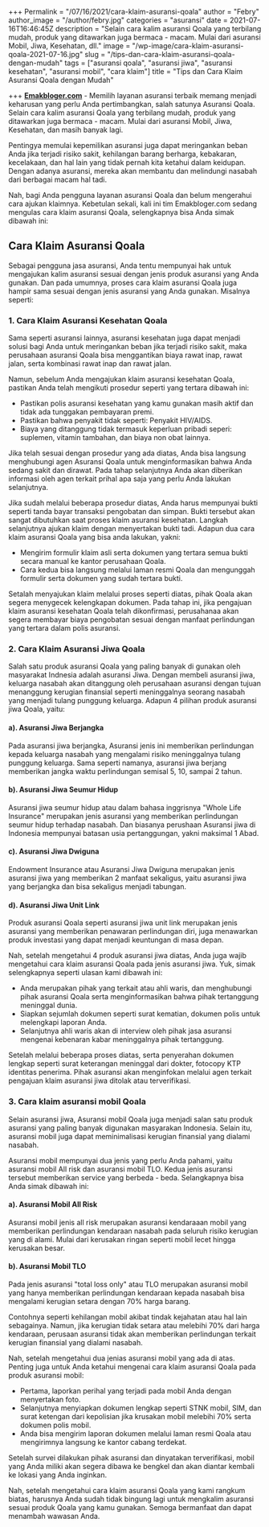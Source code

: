 +++
Permalink = "/07/16/2021/cara-klaim-asuransi-qoala"
author = "Febry"
author_image = "/author/febry.jpg"
categories = "asuransi"
date = 2021-07-16T16:46:45Z
description = "Selain cara kalim asuransi Qoala yang terbilang mudah, produk yang ditawarkan juga bermaca - macam. Mulai dari asuransi Mobil, Jiwa, Kesehatan, dll."
image = "/wp-image/cara-klaim-asuransi-qoala-2021-07-16.jpg"
slug = "/tips-dan-cara-klaim-asuransi-qoala-dengan-mudah"
tags = ["asuransi qoala", "asuransi jiwa", "asuransi kesehatan", "asuransi mobil", "cara klaim"]
title = "Tips dan Cara Klaim Asuransi Qoala dengan Mudah"

+++
[**Emakbloger.com**](/) - Memilih layanan asuransi terbaik memang menjadi keharusan yang perlu Anda pertimbangkan, salah satunya Asuransi Qoala. Selain cara kalim asuransi Qoala yang terbilang mudah, produk yang ditawarkan juga bermaca - macam. Mulai dari asuransi Mobil, Jiwa, Kesehatan, dan masih banyak lagi.

Pentingya memulai kepemilikan asuransi juga dapat meringankan beban Anda jika terjadi risiko sakit, kehilangan barang berharga, kebakaran, kecelakaan, dan hal lain yang tidak pernah kita ketahui dalam keidupan. Dengan adanya asuransi, mereka akan membantu dan melindungi nasabah dari berbagai macam hal tadi.

Nah, bagi Anda pengguna layanan asuransi Qoala dan belum mengerahui cara ajukan klaimnya. Kebetulan sekali, kali ini tim Emakbloger.com sedang mengulas cara klaim asuransi Qoala, selengkapnya bisa Anda simak dibawah ini:

## Cara Klaim Asuransi Qoala

Sebagai pengguna jasa asuransi, Anda tentu mempunyai hak untuk mengajukan kalim asuransi sesuai dengan jenis produk asuransi yang Anda gunakan. Dan pada umumnya, proses cara klaim asuransi Qoala juga hampir sama sesuai dengan jenis asuransi yang Anda gunakan. Misalnya seperti:

### 1. Cara Klaim Asuransi Kesehatan Qoala

Sama seperti asuransi lainnya, asuransi kesehatan juga dapat menjadi solusi bagi Anda untuk meringankan beban jika terjadi risiko sakit, maka perusahaan asuransi Qoala bisa menggantikan biaya rawat inap, rawat jalan, serta kombinasi rawat inap dan rawat jalan.

Namun, sebelum Anda mengajukan klaim asuransi kesehatan Qoala, pastikan Anda telah mengikuti prosedur seperti yang tertara dibawah ini:

* Pastikan polis asuransi kesehatan yang kamu gunakan masih aktif dan tidak ada tunggakan pembayaran premi.
* Pastikan bahwa penyakit tidak seperti: Penyakit HIV/AIDS.
* Biaya yang ditanggung tidak termasuk keperluan pribadi seperi: suplemen, vitamin tambahan, dan biaya non obat lainnya.

Jika telah sesuai dengan prosedur yang ada diatas, Anda bisa langsung menghubungi agen Asuransi Qoala untuk menginformasikan bahwa Anda sedang sakit dan dirawat. Pada tahap selanjutnya Anda akan diberikan informasi oleh agen terkait prihal apa saja yang perlu Anda lakukan selanjutnya.

Jika sudah melalui beberapa prosedur diatas, Anda harus mempunyai bukti seperti tanda bayar transaksi pengobatan dan simpan. Bukti tersebut akan sangat dibutuhkan saat proses klaim asuransi kesehatan. Langkah selanjutnya ajukan klaim dengan menyertakan bukti tadi. Adapun dua cara klaim asuransi Qoala yang bisa anda lakukan, yakni:

* Mengirim formulir klaim asli serta dokumen yang tertara semua bukti secara manual ke kantor perusahaan Qoala.
* Cara kedua bisa langsung melalui laman resmi Qoala dan mengunggah formulir serta dokumen yang sudah tertara bukti.

Setalah menyajukan klaim melalui proses seperti diatas, pihak Qoala akan segera menygecek kelengkapan dokumen. Pada tahap ini, jika pengajuan klaim asuransi kesehatan Qoala telah dikonfirmasi, perusahanaa akan segera membayar biaya pengobatan sesuai dengan manfaat perlindungan yang tertara dalam polis asuransi.

### 2. Cara Klaim Asuransi Jiwa Qoala

Salah satu produk asuransi Qoala yang paling banyak di gunakan oleh masyarakat Indnesia adalah asuransi Jiwa. Dengan membeli asuransi jiwa, keluarga nasabah akan ditanggung oleh perusahaan asuransi dengan tujuan menanggung kerugian finansial seperti meninggalnya seorang nasabah yang menjadi tulang punggung keluarga. Adapun 4 pilihan produk asuransi jiwa Qoala, yaitu:

#### a). Asuransi Jiwa Berjangka

Pada asuransi jiwa berjangka, Asuransi jenis ini memberikan perlindungan kepada keluarga nasabah yang mengalami risiko meninggalnya tulang punggung keluarga. Sama seperti namanya, asuransi jiwa berjang memberikan jangka waktu perlindungan semisal 5, 10, sampai 2 tahun.

#### b). Asuransi Jiwa Seumur Hidup

Asuransi jiwa seumur hidup atau dalam bahasa inggrisnya "Whole Life Insurance" merupakan jenis asuransi yang memberikan perlindungan seumur hidup terhadap nasabah. Dan biasanya perushaan Asuransi jiwa di Indonesia mempunyai batasan usia pertanggungan, yakni maksimal 1 Abad.

#### c). Asuransi Jiwa Dwiguna

Endowment Insurance atau Asuransi Jiwa Dwiguna merupakan jenis asuransi jiwa yang memberikan 2 manfaat sekaligus, yaitu asuransi jiwa yang berjangka dan bisa sekaligus menjadi tabungan.

#### d). Asuransi Jiwa Unit Link

Produk asuransi Qoala seperti asuransi jiwa unit link merupakan jenis asuransi yang memberikan penawaran perlindungan diri, juga menawarkan produk investasi yang dapat menjadi keuntungan di masa depan.

Nah, setelah mengetahui 4 produk asuransi jiwa diatas, Anda juga wajib mengetahui cara klaim asuransi Qoala pada jenis asuransi jiwa. Yuk, simak selengkapnya seperti ulasan kami dibawah ini:

* Anda merupakan pihak yang terkait atau ahli waris, dan menghubungi pihak asuransi Qoala serta menginformasikan bahwa pihak tertanggung meninggal dunia.
* Siapkan sejumlah dokumen seperti surat kematian, dokumen polis untuk melengkapi laporan Anda.
* Selanjutnya ahli waris akan di interview oleh pihak jasa asuransi mengenai kebenaran kabar meninggalnya pihak tertanggung.

Setelah melalui beberapa proses diatas, serta penyerahan dokumen lengkap seperti surat keterangan meninggal dari dokter, fotocopy KTP identitas penerima. Pihak asuransi akan menginfokan melalui agen terkait pengajuan klaim asuransi jiwa ditolak atau terverifikasi.

### 3. Cara klaim asuransi mobil Qoala

Selain asuransi jiwa, Asuransi mobil Qoala juga menjadi salan satu produk asuransi yang paling banyak digunakan masyarakan Indonesia. Selain itu, asuransi mobil juga dapat meminimalisasi kerugian finansial yang dialami nasabah.

Asuransi mobil mempunyai dua jenis yang perlu Anda pahami, yaitu asuransi mobil All risk dan asuransi mobil TLO. Kedua jenis asuransi tersebut memberikan service yang berbeda - beda. Selangkapnya bisa Anda simak dibawah ini:

#### a). Asuransi Mobil All Risk

Asuransi mobil jenis all risk merupakan asuransi kendaraaan mobil yang memberikan perlindungan kendaraan nasabah pada seluruh risiko kerugian yang di alami. Mulai dari kerusakan ringan seperti mobil lecet hingga kerusakan besar.

#### b). Asuransi Mobil TLO

Pada jenis asuransi "total loss only" atau TLO merupakan asuransi mobil yang hanya memberikan perlindungan kendaraan kepada nasabah bisa mengalami kerugian setara dengan 70% harga barang.

Contohnya seperti kehilangan mobil akibat tindak kejahatan atau hal lain sebagainya. Namun, jika kerugian tidak setara atau melebihi 70% dari harga kendaraan, perusaan asuransi tidak akan memberikan perlindungan terkait kerugian finansial yang dialami nasabah.

Nah, setelah mengetahui dua jenias asuransi mobil yang ada di atas. Penting juga untuk Anda ketahui mengenai cara klaim asuransi Qoala pada produk asuransi mobil:

* Pertama, laporkan perihal yang terjadi pada mobil Anda dengan menyertakan foto.
* Selanjutnya menyiapkan dokumen lengkap seperti STNK mobil, SIM, dan surat ketengan dari kepolisian jika krusakan mobil melebihi 70% serta dokumen polis mobil.
* Anda bisa mengirim laporan dokumen melalui laman resmi Qoala atau mengirimnya langsung ke kantor cabang terdekat.

Setelah survei dilakukan pihak asuransi dan dinyatakan terverifikasi, mobil yang Anda miliki akan segera dibawa ke bengkel dan akan diantar kembali ke lokasi yang Anda inginkan.

Nah, setelah mengetahui cara klaim asuransi Qoala yang kami rangkum biatas, harusnya Anda sudah tidak bingung lagi untuk mengkalim asuransi sesuai produk Qoala yang kamu gunakan. Semoga bermanfaat dan dapat menambah wawasan Anda.